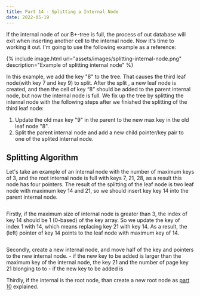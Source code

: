 ```yaml
---
title: Part 14 - Splitting a Internal Node
date: 2022-05-19
---
```


If the internal node of our B+-tree is full, the process of out database will exit when inserting another cell to the internal node. Now it's time to working it out. I'm going to use the following example as a reference:

{% include image.html url="assets/images/splitting-internal-node.png" description="Example of splitting internal node" %}

In this example, we add the key "8" to the tree. That causes the third leaf node(with key 7 and key 9) to split. After the split , a new leaf node is created, and then the cell of key “8” should be added to the parent internal node, but now the internal node is full. We fix up the tree by splitting the internal node with the following steps after we finished the splitting of the third leaf node:

1. Update the old max key "9" in the parent to the new max key in the old leaf node "8".
2. Split the parent internal node and add a new child pointer/key pair to one of the splited internal node.

## Splitting Algorithm

Let's take an example of an internal node with the number of maximum keys of 3, and the root internal node is full with keys 7, 21, 28, as a result this node has four pointers. The result of the splitting of the leaf node is two leaf node with maximum key 14 and 21, so we should insert key key 14 into the parent internal node.

```diff

```

Firstly, if the maximum size of internal node is greater than 3, the index of key 14 should be 1 (0-based) of the key array. So we update the key of index 1 with 14, which means replacing key 21 with key 14. As a result, the (left) pointer of key 14 points to the leaf node with maximum key of 14. 

```diff

```

Secondly, create a new internal node, and move half of the key and pointers to the new internal node.
    - if the new key to be added is larger than the maximum key of the internal node, the key 21 and the number of page key 21 blonging to to 
    - if the new key to be added is 

Thirdly, if the internal is the root node, than create a new root node as [part 10](./part10.md) explained.

```diff

```




